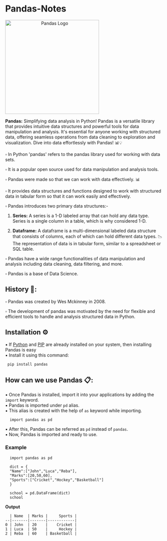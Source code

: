 # Pandas-Notes

<picture align="center">
  <source media="(prefers-color-scheme: dark)" srcset="https://pandas.pydata.org/static/img/pandas_white.svg">
  <img alt="Pandas Logo" src="https://pandas.pydata.org/static/img/pandas.svg" width="300">
</picture>

**Pandas:** Simplifying data analysis in Python! Pandas is a versatile library that provides intuitive data structures and powerful tools for data manipulation and analysis. It's essential for anyone working with structured data, offering seamless operations from data cleaning to exploration and visualization. Dive into data effortlessly with Pandas! 📊💡<br>

▫️ In Python 'pandas' refers to the pandas library used for working with data sets.<br>

▫️ It is a popular open source used for data manipulation and analysis tools.<br>

▫️ Pandas were made so that we can work with data effectively. 📊<br>

▫️ It provides data structures and functions designed to work with structured data in tabular
   form so that it can work easily and effectively.<br>

▫️ Pandas introduces two primary data structures:-<br>

  1. **Series:** A series is a 1-D labeled array that can hold any data type.<br>
               Series is a single column in a table, which is why considered 1-D.<br>

  2. **Dataframe:** A dataframe is a multi-dimensional labeled data structure that consists of columns,
                   each of which can hold different data types. 📉<br>
                  The representation of data is in tabular form, similar to a spreadsheet or SQL table.<br>

▫️ Pandas have a wide range functionalities of data manipulation and analysis including data cleaning, 
   data filtering, and more.<br>

▫️ Pandas is a base of Data Science.<br>

## History 📜:

▫️ Pandas was created by Wes Mckinney in 2008.<br>

▫️ The development of pandas was motivated by the need for flexible and efficient tools to handle and
   analysis structured data in Python.<br>

## Installation ⚙️

▪️ If <ins>Python</ins> and <ins>PIP</ins> are already installed on your system, then installing Pandas is easy<br>
▪️ Install it using this command:<br>

     pip install pandas

## How can we use Pandas 📋:

▪️ Once Pandas is installed, import it into your applications by adding the <code>import</code> keyword.<br>
▪️ Pandas is imported under <code>pd</code> alias.<br>
▪️ This alias is created with the help of <code>as</code> keyword while importing.<br>

      import pandas as pd

▪️ After this, Pandas can be referred as <code>pd</code> instead of <code>pandas</code>.<br>
▪️ Now, Pandas is imported and ready to use.<br>

### Example 

      import pandas as pd
      
      dict = {
      "Name":["John","Luca","Reba"],
      "Marks":[20,50,60],
      "Sports":["Cricket","Hockey","Basketball"]
      }

      school = pd.DataFrame(dict)
      school 

**Output**

      | Name  | Marks |     Sports |  
    --|-------|-------|------------|
    0 | John  | 20    |    Cricket |   
    1 | Luca  | 50    |     Hockey |    
    2 | Reba  | 60    | Basketball | 

